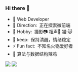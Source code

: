 
### Hi there 👋

<!--
**ZhengLai98/ZhengLai98** is a ✨ _special_ ✨ repository because its `README.md` (this file) appears on your GitHub profile.
Here are some ideas to get you started:
--> 
- 🌱  Web Developer
- 🔭 Direction:&ensp;正在探索微前端
- 💫 Hobby:&ensp;摄影📷 相声🔔 猫:🐱
- 💬 keep:&ensp;保持清醒，情绪稳定
- ⚡ Fun fact:&ensp;不知名火锅爱好者
- 🐛 算法与数据结构辣鸡

<div>
<img  src="https://github-readme-stats.vercel.app/api/top-langs/?username=ZhengLai98&layout=compact&theme=tokyonight">
<img  src="https://github-readme-stats.vercel.app/api?username=ZhengLai98&show_icons=true&theme=tokyonight">
</div>

